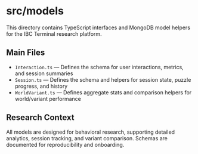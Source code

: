 # src/models

This directory contains TypeScript interfaces and MongoDB model helpers for the IBC Terminal research platform.

## Main Files

- `Interaction.ts` — Defines the schema for user interactions, metrics, and session summaries
- `Session.ts` — Defines the schema and helpers for session state, puzzle progress, and history
- `WorldVariant.ts` — Defines aggregate stats and comparison helpers for world/variant performance

## Research Context

All models are designed for behavioral research, supporting detailed analytics, session tracking, and variant comparison. Schemas are documented for reproducibility and onboarding.
